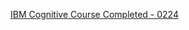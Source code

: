 [IBM Cognitive Course Completed - 0224](https://apps.cognitiveclass.ai/learning/course/course-v1:IBMSkillsNetwork+GPXX0KUVEN+v1/home)